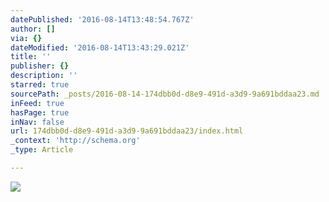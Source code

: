 ```yaml
---
datePublished: '2016-08-14T13:48:54.767Z'
author: []
via: {}
dateModified: '2016-08-14T13:43:29.021Z'
title: ''
publisher: {}
description: ''
starred: true
sourcePath: _posts/2016-08-14-174dbb0d-d8e9-491d-a3d9-9a691bddaa23.md
inFeed: true
hasPage: true
inNav: false
url: 174dbb0d-d8e9-491d-a3d9-9a691bddaa23/index.html
_context: 'http://schema.org'
_type: Article

---
```

![](https://s3-us-west-2.amazonaws.com/the-grid-img/p/fd7b013cca8a59263b8acd64124f985780a94d3d.png)